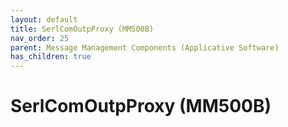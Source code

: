 ```yaml
---
layout: default
title: SerlComOutpProxy (MM500B)
nav_order: 25
parent: Message Management Components (Applicative Software)
has_children: true
---
```

# SerlComOutpProxy (MM500B)

